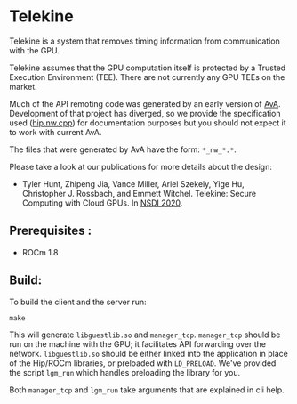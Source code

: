 Telekine
========

Telekine is a system that removes timing information from communication with
the GPU.

Telekine assumes that the GPU computation itself is protected by a Trusted
Execution Environment (TEE). There are not currently any GPU TEEs on the market.

Much of the API remoting code was generated by an early version of
[AvA](https://github.com/utcs-scea/ava). Development of that project has
diverged, so we provide the specification used ([hip.nw.cpp](/hip.nw.cpp)) for
documentation purposes but you should not expect it to work with current AvA.

The files that were generated by AvA have the form: `*_nw_*.*`.

Please take a look at our publications for more details about the design:

 * Tyler Hunt, Zhipeng Jia, Vance Miller, Ariel Szekely, Yige Hu, Christopher J.
 Rossbach, and Emmett Witchel. Telekine: Secure Computing with Cloud GPUs. In
 [NSDI 2020](https://www.usenix.org/conference/nsdi20/presentation/hunt).

Prerequisites :
--------------
 * ROCm 1.8

Build:
------

To build the client and the server run:
```
make
```
This will generate `libguestlib.so` and `manager_tcp`. `manager_tcp` should be
run on the machine with the GPU; it facilitates API forwarding over the network.
`libguestlib.so` should be either linked into the application in place of the
Hip/ROCm libraries, or preloaded with `LD_PRELOAD`. We've provided the script
`lgm_run` which handles preloading the library for you.

Both `manager_tcp` and `lgm_run` take arguments that are explained in cli help.
